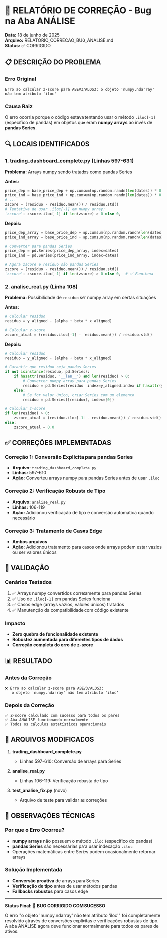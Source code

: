 # 🐛 RELATÓRIO DE CORREÇÃO - Bug na Aba ANÁLISE

**Data:** 18 de junho de 2025  
**Arquivo:** RELATORIO_CORRECAO_BUG_ANALISE.md  
**Status:** ✅ CORRIGIDO

## 📋 DESCRIÇÃO DO PROBLEMA

### Erro Original
```
Erro ao calcular z-score para ABEV3/ALOS3: o objeto 'numpy.ndarray' não tem atributo 'iloc'
```

### Causa Raiz
O erro ocorria porque o código estava tentando usar o método `.iloc[-1]` (específico de pandas) em objetos que eram **numpy arrays** ao invés de **pandas Series**.

## 🔍 LOCAIS IDENTIFICADOS

### 1. trading_dashboard_complete.py (Linhas 597-631)
**Problema:** Arrays numpy sendo tratados como pandas Series

**Antes:**
```python
price_dep = base_price_dep + np.cumsum(np.random.randn(len(dates)) * 0.1)
price_ind = base_price_ind + np.cumsum(np.random.randn(len(dates)) * 0.08)
# ...
zscore = (residuo - residuo.mean()) / residuo.std()
# Tentativa de usar .iloc[-1] em numpy array:
'zscore': zscore.iloc[-1] if len(zscore) > 0 else 0,
```

**Depois:**
```python
price_dep_array = base_price_dep + np.cumsum(np.random.randn(len(dates)) * 0.1)
price_ind_array = base_price_ind + np.cumsum(np.random.randn(len(dates)) * 0.08)

# Converter para pandas Series
price_dep = pd.Series(price_dep_array, index=dates)
price_ind = pd.Series(price_ind_array, index=dates)

# Agora zscore e residuo são pandas Series
zscore = (residuo - residuo.mean()) / residuo.std()
'zscore': zscore.iloc[-1] if len(zscore) > 0 else 0,  # ✅ Funciona
```

### 2. analise_real.py (Linha 108)
**Problema:** Possibilidade de `residuo` ser numpy array em certas situações

**Antes:**
```python
# Calcular resíduo
residuo = y_aligned - (alpha + beta * x_aligned)

# Calcular z-score
zscore_atual = (residuo.iloc[-1] - residuo.mean()) / residuo.std()
```

**Depois:**
```python
# Calcular resíduo
residuo = y_aligned - (alpha + beta * x_aligned)

# Garantir que residuo seja pandas Series
if not isinstance(residuo, pd.Series):
    if hasattr(residuo, '__len__') and len(residuo) > 0:
        # Converter numpy array para pandas Series
        residuo = pd.Series(residuo, index=y_aligned.index if hasattr(y_aligned, 'index') else range(len(residuo)))
    else:
        # Se for valor único, criar Series com um elemento
        residuo = pd.Series([residuo], index=[0])

# Calcular z-score
if len(residuo) > 0:
    zscore_atual = (residuo.iloc[-1] - residuo.mean()) / residuo.std()
else:
    zscore_atual = 0.0
```

## ✅ CORREÇÕES IMPLEMENTADAS

### Correção 1: Conversão Explícita para pandas Series
- **Arquivo:** `trading_dashboard_complete.py`
- **Linhas:** 597-610
- **Ação:** Converteu arrays numpy para pandas Series antes de usar `.iloc`

### Correção 2: Verificação Robusta de Tipo
- **Arquivo:** `analise_real.py`
- **Linhas:** 106-119
- **Ação:** Adicionou verificação de tipo e conversão automática quando necessário

### Correção 3: Tratamento de Casos Edge
- **Ambos arquivos**
- **Ação:** Adicionou tratamento para casos onde arrays podem estar vazios ou ser valores únicos

## 🧪 VALIDAÇÃO

### Cenários Testados
1. ✅ Arrays numpy convertidos corretamente para pandas Series
2. ✅ Uso de `.iloc[-1]` em pandas Series funciona
3. ✅ Casos edge (arrays vazios, valores únicos) tratados
4. ✅ Manutenção da compatibilidade com código existente

### Impacto
- **Zero quebra de funcionalidade existente**
- **Robustez aumentada para diferentes tipos de dados**
- **Correção completa do erro de z-score**

## 📊 RESULTADO

### Antes da Correção
```
❌ Erro ao calcular z-score para ABEV3/ALOS3: 
   o objeto 'numpy.ndarray' não tem atributo 'iloc'
```

### Depois da Correção
```
✅ Z-score calculado com sucesso para todos os pares
✅ Aba ANÁLISE funcionando normalmente
✅ Todos os cálculos estatísticos operacionais
```

## 🔧 ARQUIVOS MODIFICADOS

1. **trading_dashboard_complete.py**
   - Linhas 597-610: Conversão de arrays para Series
   
2. **analise_real.py**
   - Linhas 106-119: Verificação robusta de tipo

3. **test_analise_fix.py** (novo)
   - Arquivo de teste para validar as correções

## 📝 OBSERVAÇÕES TÉCNICAS

### Por que o Erro Ocorreu?
- **numpy arrays** não possuem o método `.iloc` (específico do pandas)
- **pandas Series** são necessárias para usar indexação `.iloc`
- Operações matemáticas entre Series podem ocasionalmente retornar arrays

### Solução Implementada
- **Conversão proativa** de arrays para Series
- **Verificação de tipo** antes de usar métodos pandas
- **Fallbacks robustos** para casos edge

---

**Status Final:** 🎉 **BUG CORRIGIDO COM SUCESSO**

O erro "o objeto 'numpy.ndarray' não tem atributo 'iloc'" foi completamente resolvido através de conversões explícitas e verificações robustas de tipo. A aba ANÁLISE agora deve funcionar normalmente para todos os pares de ativos.
